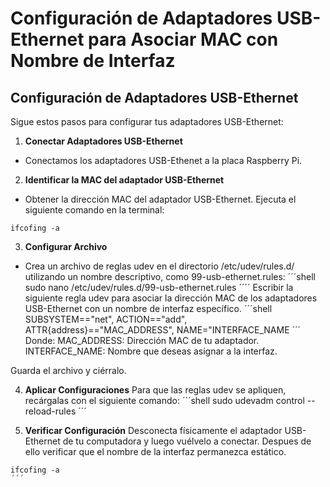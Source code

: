 # Configuración de Adaptadores USB-Ethernet para Asociar MAC con Nombre de Interfaz

##  Configuración de Adaptadores USB-Ethernet

Sigue estos pasos para configurar tus adaptadores USB-Ethernet:
1. **Conectar Adaptadores USB-Ethernet**
- Conectamos los adaptadores USB-Ethenet a la placa Raspberry Pi.
2. **Identificar la MAC del adaptador USB-Ethernet**
- Obtener la dirección MAC del adaptador USB-Ethernet. Ejecuta el siguiente comando en la terminal:
```shell
ifcofing -a
```
3. **Configurar Archivo**
- Crea un archivo de reglas udev en el directorio /etc/udev/rules.d/ utilizando un nombre descriptivo, como 99-usb-ethernet.rules:
´´´shell
sudo nano /etc/udev/rules.d/99-usb-ethernet.rules
´´´´
Escribir la siguiente regla udev para asociar la dirección MAC de los adaptadores USB-Ethernet con un nombre de interfaz específico. 
´´´shell
SUBSYSTEM=="net", ACTION=="add", ATTR{address}=="MAC_ADDRESS", NAME="INTERFACE_NAME
´´´
Donde:
MAC_ADDRESS: Dirección MAC de tu adaptador.
INTERFACE_NAME: Nombre que deseas asignar a la interfaz.

Guarda el archivo y ciérralo.

4. **Aplicar Configuraciones**
Para que las reglas udev se apliquen, recárgalas con el siguiente comando:
´´´shell
sudo udevadm control --reload-rules
´´´

5. **Verificar Configuración**
Desconecta físicamente el adaptador USB-Ethernet de tu computadora y luego vuélvelo a conectar. Despues de ello verificar que el nombre de la interfaz permanezca estático.
```shell
ifcofing -a
´´´
